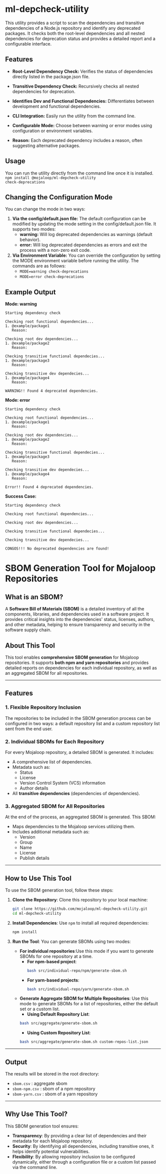 # ml-depcheck-utility

This utility provides a script to scan the dependencies and transitive dependencies of a Node.js repository and identify any deprecated packages. It checks both the root-level dependencies and all nested dependencies for deprecation status and provides a detailed report and a configurable interface.

## Features

- **Root-Level Dependency Check:** Verifies the status of dependencies directly listed in the package.json file.

- **Transitive Dependency Check:** Recursively checks all nested dependencies for deprecation.

- **Identifies Dev and Functional Dependencies:** Differentiates between development and functional dependencies.

- **CLI Integration:** Easily run the utility from the command line.

- **Configurable Mode:** Choose between warning or error modes using configuration or environment variables.

- **Reason:** Each deprecated dependency includes a reason, often suggesting alternative packages.

## Usage

You can run the utility directly from the command line once it is installed.<br>
`npm install @mojaloop/ml-depcheck-utility`<br>
`check-deprecations`<br>

## Changing the Configuration Mode

You can change the mode in two ways:

1. **Via the config/default.json file:**
   The default configuration can be modified by updating the mode setting in the config/default.json file. It supports two modes:
   - **warning:** Will log deprecated dependencies as warnings (default behavior).
   - **error:** Will log deprecated dependencies as errors and exit the process with a non-zero exit code.
2. **Via Environment Variable:**
   You can override the configuration by setting the MODE environment variable before running the utility. The commands are as follows:
   - `MODE=warning check-deprecations`
   - `MODE=error check-deprecations`

## Example Output

**Mode: warning**

```
Starting dependency check

Checking root functional dependencies...
1. @example/package1
   Reason:

Checking root dev dependencies...
1. @example/package2
   Reason:

Checking transitive functional dependecies...
1. @example/package3
   Reason:

Checking transitive dev dependecies...
1. @example/package4
   Reason:

WARNING!! Found 4 deprecated dependencies.
```

**Mode: error**

```
Starting dependency check

Checking root functional dependencies...
1. @example/package1
   Reason:

Checking root dev dependencies...
1. @example/package2
   Reason:

Checking transitive functional dependecies...
1. @example/package3
   Reason:

Checking transitive dev dependecies...
1. @example/package4
   Reason:

Error!! Found 4 deprecated dependencies.
```

**Success Case:**

```
Starting dependency check

Checking root functional dependencies...

Checking root dev dependencies...

Checking transitive functional dependecies...

Checking transitive dev dependecies...

CONGOS!!! No deprecated dependencies are found!
```

# SBOM Generation Tool for Mojaloop Repositories

## What is an SBOM?

A **Software Bill of Materials (SBOM)** is a detailed inventory of all the components, libraries, and dependencies used in a software project. It provides critical insights into the dependencies' status, licenses, authors, and other metadata, helping to ensure transparency and security in the software supply chain.

## About This Tool

This tool enables **comprehensive SBOM generation** for Mojaloop repositories. It supports **both npm and yarn repositories** and provides detailed reports on dependencies for each individual repository, as well as an aggregated SBOM for all repositories.

---

## Features

### 1. **Flexible Repository Inclusion**

The repositories to be included in the SBOM generation process can be configured in two ways: a default repository list and a custom repository list sent from the end user.

### 2. **Individual SBOMs for Each Repository**

For every Mojaloop repository, a detailed SBOM is generated. It includes:

- A comprehensive list of dependencies.
- Metadata such as:
  - Status
  - License
  - Version Control System (VCS) information
  - Author details
- All **transitive dependencies** (dependencies of dependencies).

### 3. **Aggregated SBOM for All Repositories**

At the end of the process, an aggregated SBOM is generated. This SBOM:

- Maps dependencies to the Mojaloop services utilizing them.
- Includes additional metadata such as:
  - Version
  - Group
  - Name
  - License
  - Publish details

---

## How to Use This Tool

To use the SBOM generation tool, follow these steps:

1. **Clone the Repository**:
   Clone this repository to your local machine:

   ```bash
   git clone https://github.com/mojaloop/ml-depcheck-utility.git
   cd ml-depcheck-utility
   ```

2. **Install Dependencies**:
   Use `npm` to install all required dependencies:

   ```bash
   npm install
   ```

3. **Run the Tool**:
   You can generate SBOMs using two modes:
   - **For individual repositories**:Use this mode if you want to generate SBOMs for one repository at a time.
     - **For npm-based project**:
       ```bash
       bash src/individual-repo/npm/generate-sbom.sh
       ```
     - **For yarn-based projects**:
       ```bash
       bash src/individual-repo/yarn/generate-sbom.sh
       ```
   - **Generate Aggregate SBOM for Multiple Repositories**: Use this mode to generate SBOMs for a list of repositories, either the default set or a custom list.
     - **Using Default Repository List**:
     ```bash
     bash src/aggregate/generate-sbom.sh
     ```
     - **Using Custom Repository List**:
     ```bash
     bash src/aggregate/generate-sbom.sh custom-repos-list.json
     ```

---

## Output

The results will be stored in the root directory:

- `sbom.csv` : aggregate sbom
- `sbom-npm.csv` : sbom of a npm repository
- `sbom-yarn.csv` : sbom of a yarn repository

---

## Why Use This Tool?

This SBOM generation tool ensures:

- **Transparency**: By providing a clear list of dependencies and their metadata for each Mojaloop repository.
- **Security**: By identifying all dependencies, including transitive ones, it helps identify potential vulnerabilities.
- **Flexibility**: By allowing repository inclusion to be configured dynamically, either through a configuration file or a custom list passed via the command line.
